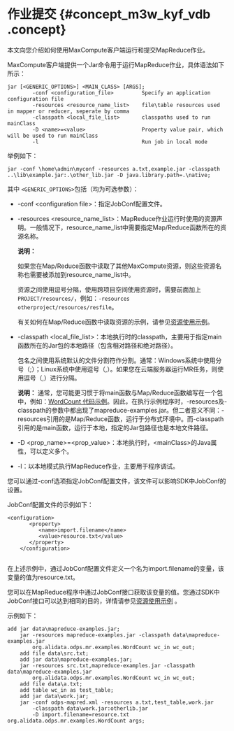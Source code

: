 # 作业提交 {#concept_m3w_kyf_vdb .concept}

本文向您介绍如何使用MaxCompute客户端运行和提交MapReduce作业。

MaxCompute客户端提供一个Jar命令用于运行MapReduce作业，具体语法如下所示：

```
jar [<GENERIC_OPTIONS>] <MAIN_CLASS> [ARGS];
        -conf <configuration_file>         Specify an application configuration file
        -resources <resource_name_list>    file\table resources used in mapper or reducer, seperate by comma
        -classpath <local_file_list>       classpaths used to run mainClass
        -D <name>=<value>                  Property value pair, which will be used to run mainClass
        -l                                 Run job in local mode
```

举例如下：

``` {#codeblock_cqi_sa5_384}
jar -conf \home\admin\myconf -resources a.txt,example.jar -classpath ..\lib\example.jar:.\other_lib.jar -D java.library.path=.\native;
```

其中 `<GENERIC_OPTIONS>`包括（均为可选参数）：

-   -conf <configuration file\>：指定JobConf配置文件。
-   -resources <resource\_name\_list\>：MapReduce作业运行时使用的资源声明。一般情况下，resource\_name\_list中需要指定Map/Reduce函数所在的资源名称。

    **说明：** 

    如果您在Map/Reduce函数中读取了其他MaxCompute资源，则这些资源名称也需要被添加到resource\_name\_list中。

    资源之间使用逗号分隔，使用跨项目空间使用资源时，需要前面加上`PROJECT/resources/`，例如：`-resources otherproject/resources/resfile`。

    有关如何在Map/Reduce函数中读取资源的示例，请参见[资源使用示例](intl.zh-CN/用户指南/MapReduce/示例程序/使用资源示例.md)。

-   -classpath <local\_file\_list\>：本地执行时的classpath，主要用于指定main函数所在的Jar包的本地路径（包含相对路径和绝对路径）。

    包名之间使用系统默认的文件分割符作分割。通常：Windows系统中使用分号（;）；Linux系统中使用逗号（,）。如果您在云端服务器运行MR任务，则使用逗号（,）进行分隔。

    **说明：** 通常，您可能更习惯于将main函数与Map/Reduce函数编写在一个包中，例如：[WordCount 代码示例](intl.zh-CN/用户指南/MapReduce/示例程序/WordCount示例.md)。因此，在执行示例程序时，-resources及-classpath的参数中都出现了mapreduce-examples.jar。但二者意义不同：-resources引用的是Map/Reduce函数，运行于分布式环境中。而-classpath引用的是main函数，运行于本地，指定的Jar包路径也是本地文件路径。

-   -D <prop\_name\>=<prop\_value\>：本地执行时，<mainClass\>的Java属性，可以定义多个。
-   -l：以本地模式执行MapReduce作业，主要用于程序调试。

您可以通过-conf选项指定JobConf配置文件，该文件可以影响SDK中JobConf的设置。

JobConf配置文件的示例如下：

```
<configuration>
       <property>
          <name>import.filename</name>
          <value>resource.txt</value>
       </property>
    </configuration>
			
```

在上述示例中，通过JobConf配置文件定义一个名为import.filename的变量，该变量的值为resource.txt。

您可以在MapReduce程序中通过JobConf接口获取该变量的值。您通过SDK中JobConf接口可以达到相同的目的，详情请参见[资源使用示例](intl.zh-CN/用户指南/MapReduce/示例程序/使用资源示例.md) 。

示例如下：

```
add jar data\mapreduce-examples.jar;
    jar -resources mapreduce-examples.jar -classpath data\mapreduce-examples.jar
        org.alidata.odps.mr.examples.WordCount wc_in wc_out;
    add file data\src.txt;
    add jar data\mapreduce-examples.jar;
    jar -resources src.txt,mapreduce-examples.jar -classpath data\mapreduce-examples.jar
        org.alidata.odps.mr.examples.WordCount wc_in wc_out;
    add file data\a.txt;
    add table wc_in as test_table;
    add jar data\work.jar;
    jar -conf odps-mapred.xml -resources a.txt,test_table,work.jar
        -classpath data\work.jar:otherlib.jar
        -D import.filename=resource.txt org.alidata.odps.mr.examples.WordCount args;
```

